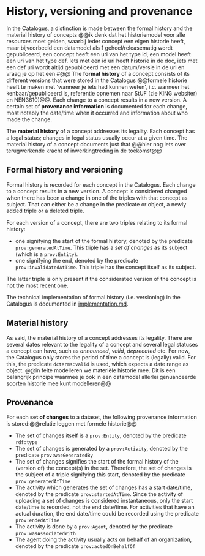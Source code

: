 # History, versioning and provenance
In the Catalogus, a distinction is made between the formal history and the material history of concepts @@ik denk dat het historiemodel voor alle resources moet gelden, waarbij ieder concept een eigen historie heeft, maar bijvoorbeeld een datamodel als 1 geheel/releasematig wordt gepubliceerd, een concept heeft een uri van het type id, een model heeft een uri van het type def. Iets met een id uri heeft historie in de doc, iets met een def uri wordt altijd gepubliceerd met een datum/versie in de uri en vraag je op het een #@@ The **formal history** of a concept consists of its different versions that were stored in the Catalogus @@formele historie heeft te maken met 'wanneer je iets had kunnen weten', i.c. wanneer het kenbaar/gepubliceerd is, referentie opnemen naar StUF (zie KING websiter) en NEN3610)@@. Each change to a concept results in a new version. A certain set of **provenance information** is documented for each change, most notably the date/time when it occurred and information about who made the change.

The **material history** of a concept addresses its legality. Each concept has a legal status; changes in legal status usually occur at a given time. The material history of a concept documents just that @@hier nog iets over terugwerkende kracht of inwerkingtreding in de toekomst@@

## Formal history and versioning
Formal history is recorded for each concept in the Catalogus. Each change to a concept results in a new version. A concept is considered changed when there has been a change in one of the triples with that concept as subject. That can either be a change in the predicate or object, a newly added triple or a deleted triple.

For each version of a concept, there are two triples relating to its formal history:
- one signifying the start of the formal history, denoted by the predicate `prov:generatedAtTime`. This triple has a *set of changes* as its subject (which is a `prov:Entity`).
- one signifying the end, denoted by the predicate `prov:invalidatedAtTime`. This triple has the concept itself as its subject.

The latter triple is only present if the considerated version of the concept is not the most recent one.

The technical implementation of formal history (i.e. versioning) in the Catalogus is documented in [implementation.md](implementation.md).

## Material history
As said, the material history of a concept addresses its legality. There are several dates relevant to the legality of a concept and several legal statuses a concept can have, such as *announced*, *valid*, *deprecated* etc. For now, the Catalogus only stores the period of time a concept is (legally) valid. For this, the predicate `dcterms:valid` is used, which expects a date range as object. @@in feite modelleren we materiële historie mee. Dit is een belangrijk principe waarmee je ook in een datamodel allerlei genuanceerde soorten historie mee kunt modelleren@@

## Provenance
For each **set of changes** to a dataset, the following provenance information is stored:@@relatie leggen met formele historie@@
- The set of changes itself is a `prov:Entity`, denoted by the predicate `rdf:type`
- The set of changes is generated by a `prov:Activity`, denoted by the predicate `prov:wasGeneratedBy`
- The set of changes signifies the start of the formal history of the (version of) the concept(s) in the set. Therefore, the set of changes is the subject of a triple signifying this start, denoted by the predicate `prov:generatedAtTime`
- The activity which generates the set of changes has a start date/time, denoted by the predicate `prov:startedAtTime`. Since the activity of uploading a set of changes is considered instantaneous, only the start date/time is recorded, not the end date/time. For activities that have an actual duration, the end date/time could be recorded using the predicate `prov:endedAtTime`
- The activity is done by a `prov:Agent`, denoted by the predicate `prov:wasAssociatedWith`
- The agent doing the activity usually acts on behalf of an organization, denoted by the predicate `prov:actedOnBehalfOf`
